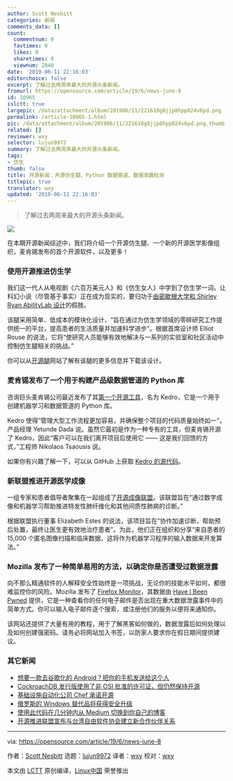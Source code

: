 ```yaml
---
author: Scott Nesbitt
categories: 新闻
comments_data: []
count:
  commentnum: 0
  favtimes: 0
  likes: 0
  sharetimes: 0
  viewnum: 2840
date: '2019-06-11 22:16:03'
editorchoice: false
excerpt: 了解过去两周来最大的开源头条新闻。
fromurl: https://opensource.com/article/19/6/news-june-8
id: 10965
islctt: true
largepic: /data/attachment/album/201906/11/221610g8jjp8hpp024v6pd.png
permalink: /article-10965-1.html
pic: /data/attachment/album/201906/11/221610g8jjp8hpp024v6pd.png.thumb.jpg
related: []
reviewer: wxy
selector: lujun9972
summary: 了解过去两周来最大的开源头条新闻。
tags:
- 仿生
thumb: false
title: 开源新闻：开源仿生腿、Python 数据管道、数据泄露检测
titlepic: true
translator: wxy
updated: '2019-06-11 22:16:03'
---
```



> 
> 了解过去两周来最大的开源头条新闻。
> 
> 
> 


![](/data/attachment/album/201906/11/221610g8jjp8hpp024v6pd.png)


在本期开源新闻综述中，我们将介绍一个开源仿生腿、一个新的开源医学影像组织，麦肯锡发布的首个开源软件，以及更多！


### 使用开源推进仿生学


我们这一代人从电视剧《六百万美元人》和《仿生女人》中学到了仿生学一词。让科幻小说（尽管基于事实）正在成为现实的，要归功于[由密歇根大学和 Shirley Ryan AbilityLab 设计](https://news.umich.edu/open-source-bionic-leg-first-of-its-kind-platform-aims-to-rapidly-advance-prosthetics/)的假肢。


该腿采用简单、低成本的模块化设计，“旨在通过为仿生学领域的零碎研究工作提供统一的平台，提高患者的生活质量并加速科学进步”。根据首席设计师 Elliot Rouse 的说法，它将“使研究人员能够有效地解决与一系列的实验室和社区活动中控制仿生腿相关的挑战。”


你可以从[开源腿](https://opensourceleg.com/)网站了解有该腿的更多信息并下载该设计。


### 麦肯锡发布了一个用于构建产品级数据管道的 Python 库


咨询巨头麦肯锡公司最近发布了其[第一个开源工具](https://www.information-age.com/kedro-mckinseys-open-source-software-tool-123482991/)，名为 Kedro，它是一个用于创建机器学习和数据管道的 Python 库。


Kedro 使得“管理大型工作流程更加容易，并确保整个项目的代码质量始终如一”，产品经理 Yetunde Dada 说。虽然它最初是作为一种专有的工具，但麦肯锡开源了 Kedro，因此“客户可以在我们离开项目后使用它 —— 这是我们回馈的方式，”工程师 Nikolaos Tsaousis 说。


如果你有兴趣了解一下，可以从 GitHub 上获取 [Kedro 的源代码](https://github.com/quantumblacklabs/kedro)。


### 新联盟推进开源医学成像


一组专家和患者倡导者聚集在一起组成了[开源成像联盟](https://pulmonaryfibrosisnews.com/2019/05/31/international-open-source-imaging-consortium-osic-launched-to-advance-ipf-diagnosis/)。该联盟旨在“通过数字成像和机器学习帮助推进特发性肺纤维化和其他间质性肺病的诊断。”


根据联盟执行董事 Elizabeth Estes 的说法，该项目旨在“协作加速诊断，帮助预后处置，最终让医生更有效地治疗患者”。为此，他们正在组织和分享“来自患者的 15,000 个匿名图像扫描和临床数据，这将作为机器学习程序的输入数据来开发算法。”


### Mozilla 发布了一种简单易用的方法，以确定你是否遭受过数据泄露


向不那么精通软件的人解释安全性始终是一项挑战，无论你的技能水平如何，都很难监控你的风险。Mozilla 发布了 [Firefox Monitor](https://monitor.firefox.com/)，其数据由 [Have I Been Pwned](https://haveibeenpwned.com/) 提供，它是一种查看你的任何电子邮件是否出现在重大数据泄露事件中的简单方式。你可以输入电子邮件逐个搜索，或注册他们的服务以便将来通知你。


该网站还提供了大量有用的教程，用于了解黑客如何做的，数据泄露后如何处理以及如何创建强密码。请务必将网站加入书签，以防家人要求你在假日期间提供建议。


### 其它新闻


* [想要一款去谷歌化的 Android？把你的手机发送给这个人](https://fossbytes.com/want-a-google-free-android-send-your-phone-to-this-guy/)
* [CockroachDB 发行版使用了非 OSI 批准的许可证，但仍然保持开源](https://www.cockroachlabs.com/blog/oss-relicensing-cockroachdb/)
* [基础设施自动化公司 Chef 承诺开源](https://www.infoq.com/news/2019/05/chef-open-source/)
* [俄罗斯的 Windows 替代品将获得安全升级](https://www.nextgov.com/cybersecurity/2019/05/russias-would-be-windows-replacement-gets-security-upgrade/157330/)
* [使用此代码在几分钟内从 Medium 切换到你自己的博客](https://github.com/mathieudutour/medium-to-own-blog)
* [开源推进联盟宣布与台湾自由软件协会建立新合作伙伴关系](https://opensource.org/node/994)




---


via: <https://opensource.com/article/19/6/news-june-8>


作者：[Scott Nesbitt](https://opensource.com/users/scottnesbitt) 选题：[lujun9972](https://github.com/lujun9972) 译者：[wxy](https://github.com/wxy) 校对：[wxy](https://github.com/wxy)


本文由 [LCTT](https://github.com/LCTT/TranslateProject) 原创编译，[Linux中国](https://linux.cn/) 荣誉推出
